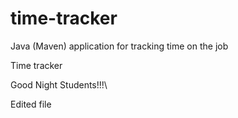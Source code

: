 # time-tracker
Java (Maven) application for tracking time on the job

Time tracker

Good Night Students!!!\

Edited file
